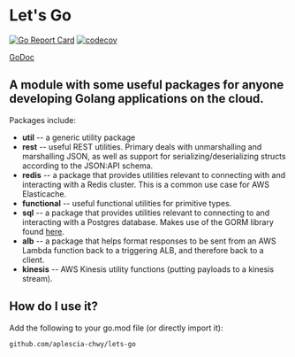 # Let's Go

[![Go Report Card](https://goreportcard.com/badge/github.com/aplescia-chwy/lets-go)](https://goreportcard.com/report/github.com/aplescia-chwy/lets-go)
[![codecov](https://codecov.io/gh/aplescia-chwy/lets-go/branch/master/graph/badge.svg)](https://codecov.io/gh/aplescia-chwy/lets-go)

[GoDoc](https://pkg.go.dev/github.com/aplescia-chwy/lets-go)

A module with some useful packages for anyone developing Golang applications on the cloud. 
---
Packages include:

* **util** -- a generic utility package
* **rest** -- useful REST utilities. Primary deals with unmarshalling and marshalling JSON, as well as 
support for serializing/deserializing structs according to the JSON:API schema.
* **redis** -- a package that provides utilities relevant to connecting with and interacting with a 
Redis cluster. This is a common use case for AWS Elasticache.
* **functional** -- useful functional utilities for primitive types.
* **sql** -- a package that provides utilities relevant to connecting to and 
interacting with a Postgres database. Makes use of the GORM library found [here](https://github.com/jinzhu/gorm).
* **alb** -- a package that helps format responses to be sent from an AWS Lambda function back to a
 triggering ALB, and
therefore back to a client.
* **kinesis** -- AWS Kinesis utility functions (putting payloads to a kinesis stream).

## How do I use it?

Add the following to your go.mod file (or directly import it):

```shell script
github.com/aplescia-chwy/lets-go
```

